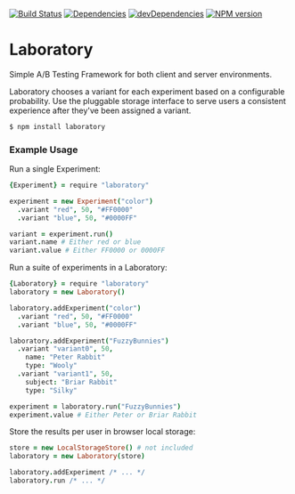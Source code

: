[![Build Status](https://travis-ci.org/duereg/laboratory.png)](https://travis-ci.org/duereg/laboratory)
[![Dependencies](https://david-dm.org/duereg/laboratory.png)](https://david-dm.org/duereg/laboratory)
[![devDependencies](https://david-dm.org/duereg/laboratory/dev-status.png)](https://david-dm.org/duereg/laboratory#info=devDependencies&view=table)
[![NPM version](https://badge.fury.io/js/laboratory.svg)](http://badge.fury.io/js/laboratory)

Laboratory
==========

Simple A/B Testing Framework for both client and server environments.

Laboratory chooses a variant for each experiment based on a configurable probability.  Use the pluggable storage interface to serve users a consistent experience after they've been assigned a variant.

```sh
$ npm install laboratory
```

### Example Usage ###

Run a single Experiment:

``` coffeescript
{Experiment} = require "laboratory"

experiment = new Experiment("color")
  .variant "red", 50, "#FF0000"
  .variant "blue", 50, "#0000FF"

variant = experiment.run()
variant.name # Either red or blue
variant.value # Either FF0000 or 0000FF
```

Run a suite of experiments in a Laboratory:

```coffeescript
{Laboratory} = require "laboratory"
laboratory = new Laboratory()

laboratory.addExperiment("color")
  .variant "red", 50, "#FF0000"
  .variant "blue", 50, "#0000FF"

laboratory.addExperiment("FuzzyBunnies")
  .variant "variant0", 50,
    name: "Peter Rabbit"
    type: "Wooly"
  .variant "variant1", 50,
    subject: "Briar Rabbit"
    type: "Silky"

experiment = laboratory.run("FuzzyBunnies")
experiment.value # Either Peter or Briar Rabbit
```

Store the results per user in browser local storage:

``` coffeescript
store = new LocalStorageStore() # not included
laboratory = new Laboratory(store)

laboratory.addExperiment /* ... */
laboratory.run /* ... */
```
